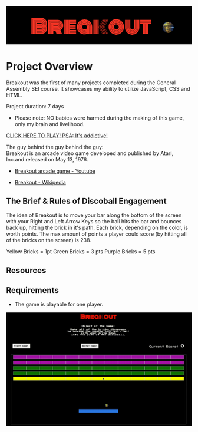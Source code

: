 <img width="1251" alt="GameTitle" src="./images/Breakout Title w.Discoball.png">

# Project Overview

Breakout was the first of many projects completed during the General Assembly SEI course. It showcases my ability to utilize JavaScript, CSS and HTML.

Project duration: 7 days

- Please note: NO babies were harmed during the making of this game, only my brain and livelihood.

[CLICK HERE TO PLAY! PSA: It's addictive!](https://dani-gordon.github.io/Breakout/)

The guy behind the guy behind the guy: <br>
Breakout is an arcade video game developed and published by Atari, Inc.and released on May 13, 1976.

- [Breakout arcade game - Youtube](https://www.youtube.com/watch?v=AMUv8KvVt08)

- [Breakout - Wikipedia](<https://en.wikipedia.org/wiki/Breakout_(video_game)>)

## The Brief & Rules of Discoball Engagement

The idea of Breakout is to move your bar along the bottom of the screen with your Right and Left Arrow Keys so the ball hits the bar and bounces back up, hitting the brick in it's path. Each brick, depending on the color, is worth points. The max amount of points a player could score (by hitting all of the bricks on the screen) is 238.

Yellow Bricks = 1pt
Green Bricks = 3 pts
Purple Bricks = 5 pts

## Resources

## Requirements

- The game is playable for one player.

<img width="1251" alt="GameTitle" src="images/Screen Recording 2022-03-24 at 10.10.54.gif">
